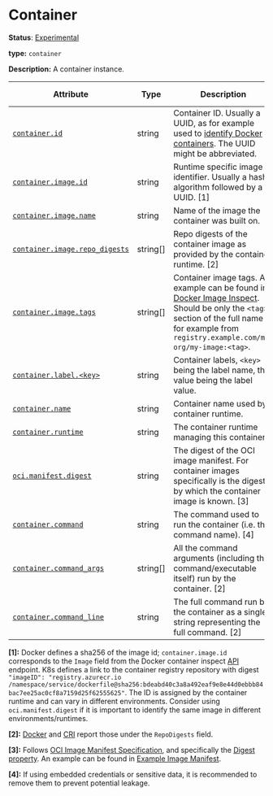 # Container

**Status**: [Experimental][DocumentStatus]

**type:** `container`

**Description:** A container instance.

<!-- semconv container -->
<!-- NOTE: THIS TEXT IS AUTOGENERATED. DO NOT EDIT BY HAND. -->
<!-- see templates/registry/markdown/snippet.md.j2 -->
<!-- prettier-ignore-start -->
<!-- markdownlint-capture -->
<!-- markdownlint-disable -->

| Attribute  | Type | Description  | Examples  | [Requirement Level](https://opentelemetry.io/docs/specs/semconv/general/attribute-requirement-level/) | Stability |
|---|---|---|---|---|---|
| [`container.id`](/docs/attributes-registry/container.md) | string | Container ID. Usually a UUID, as for example used to [identify Docker containers](https://docs.docker.com/engine/containers/run/#container-identification). The UUID might be abbreviated. | `a3bf90e006b2` | `Recommended` | ![Experimental](https://img.shields.io/badge/-experimental-blue) |
| [`container.image.id`](/docs/attributes-registry/container.md) | string | Runtime specific image identifier. Usually a hash algorithm followed by a UUID. [1] | `sha256:19c92d0a00d1b66d897bceaa7319bee0dd38a10a851c60bcec9474aa3f01e50f` | `Recommended` | ![Experimental](https://img.shields.io/badge/-experimental-blue) |
| [`container.image.name`](/docs/attributes-registry/container.md) | string | Name of the image the container was built on. | `gcr.io/opentelemetry/operator` | `Recommended` | ![Experimental](https://img.shields.io/badge/-experimental-blue) |
| [`container.image.repo_digests`](/docs/attributes-registry/container.md) | string[] | Repo digests of the container image as provided by the container runtime. [2] | `["example@sha256:afcc7f1ac1b49db317a7196c902e61c6c3c4607d63599ee1a82d702d249a0ccb", "internal.registry.example.com:5000/example@sha256:b69959407d21e8a062e0416bf13405bb2b71ed7a84dde4158ebafacfa06f5578"]` | `Recommended` | ![Experimental](https://img.shields.io/badge/-experimental-blue) |
| [`container.image.tags`](/docs/attributes-registry/container.md) | string[] | Container image tags. An example can be found in [Docker Image Inspect](https://docs.docker.com/engine/api/v1.43/#tag/Image/operation/ImageInspect). Should be only the `<tag>` section of the full name for example from `registry.example.com/my-org/my-image:<tag>`. | `["v1.27.1", "3.5.7-0"]` | `Recommended` | ![Experimental](https://img.shields.io/badge/-experimental-blue) |
| [`container.label.<key>`](/docs/attributes-registry/container.md) | string | Container labels, `<key>` being the label name, the value being the label value. | `container.label.app=nginx` | `Recommended` | ![Experimental](https://img.shields.io/badge/-experimental-blue) |
| [`container.name`](/docs/attributes-registry/container.md) | string | Container name used by container runtime. | `opentelemetry-autoconf` | `Recommended` | ![Experimental](https://img.shields.io/badge/-experimental-blue) |
| [`container.runtime`](/docs/attributes-registry/container.md) | string | The container runtime managing this container. | `docker`; `containerd`; `rkt` | `Recommended` | ![Experimental](https://img.shields.io/badge/-experimental-blue) |
| [`oci.manifest.digest`](/docs/attributes-registry/oci.md) | string | The digest of the OCI image manifest. For container images specifically is the digest by which the container image is known. [3] | `sha256:e4ca62c0d62f3e886e684806dfe9d4e0cda60d54986898173c1083856cfda0f4` | `Recommended` | ![Experimental](https://img.shields.io/badge/-experimental-blue) |
| [`container.command`](/docs/attributes-registry/container.md) | string | The command used to run the container (i.e. the command name). [4] | `otelcontribcol` | `Opt-In` | ![Experimental](https://img.shields.io/badge/-experimental-blue) |
| [`container.command_args`](/docs/attributes-registry/container.md) | string[] | All the command arguments (including the command/executable itself) run by the container. [2] | `["otelcontribcol", "--config", "config.yaml"]` | `Opt-In` | ![Experimental](https://img.shields.io/badge/-experimental-blue) |
| [`container.command_line`](/docs/attributes-registry/container.md) | string | The full command run by the container as a single string representing the full command. [2] | `otelcontribcol --config config.yaml` | `Opt-In` | ![Experimental](https://img.shields.io/badge/-experimental-blue) |

**[1]:** Docker defines a sha256 of the image id; `container.image.id` corresponds to the `Image` field from the Docker container inspect [API](https://docs.docker.com/engine/api/v1.43/#tag/Container/operation/ContainerInspect) endpoint.
K8s defines a link to the container registry repository with digest `"imageID": "registry.azurecr.io /namespace/service/dockerfile@sha256:bdeabd40c3a8a492eaf9e8e44d0ebbb84bac7ee25ac0cf8a7159d25f62555625"`.
The ID is assigned by the container runtime and can vary in different environments. Consider using `oci.manifest.digest` if it is important to identify the same image in different environments/runtimes.

**[2]:** [Docker](https://docs.docker.com/engine/api/v1.43/#tag/Image/operation/ImageInspect) and [CRI](https://github.com/kubernetes/cri-api/blob/c75ef5b473bbe2d0a4fc92f82235efd665ea8e9f/pkg/apis/runtime/v1/api.proto#L1237-L1238) report those under the `RepoDigests` field.

**[3]:** Follows [OCI Image Manifest Specification](https://github.com/opencontainers/image-spec/blob/main/manifest.md), and specifically the [Digest property](https://github.com/opencontainers/image-spec/blob/main/descriptor.md#digests).
An example can be found in [Example Image Manifest](https://docs.docker.com/registry/spec/manifest-v2-2/#example-image-manifest).

**[4]:** If using embedded credentials or sensitive data, it is recommended to remove them to prevent potential leakage.




<!-- markdownlint-restore -->
<!-- prettier-ignore-end -->
<!-- END AUTOGENERATED TEXT -->
<!-- endsemconv -->

[DocumentStatus]: https://opentelemetry.io/docs/specs/otel/document-status
